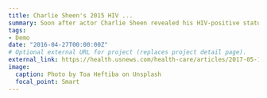 ```yaml
---
title: Charlie Sheen's 2015 HIV ...
summary: Soon after actor Charlie Sheen revealed his HIV-positive status back in late 2015, rates of ...
tags:
- Demo
date: "2016-04-27T00:00:00Z"
# Optional external URL for project (replaces project detail page).
external_link: https://health.usnews.com/health-care/articles/2017-05-18/charlie-sheens-2015-hiv-disclosure-spiked-use-of-home-test-kits
image:
  caption: Photo by Toa Heftiba on Unsplash
  focal_point: Smart
---
```

